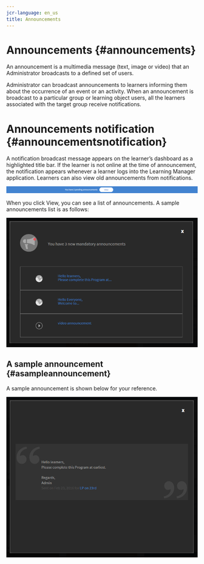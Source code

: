 ```yaml
---
jcr-language: en_us
title: Announcements
---
```



# Announcements {#announcements}

An announcement is a multimedia message (text, image or video) that an Administrator broadcasts to a defined set of users.

Administrator can broadcast announcements to learners informing them about the occurrence of an event or an activity.&nbsp;When an announcement is broadcast to a particular group or learning object users, all the learners associated with the target group receive notifications.

# Announcements notification {#announcementsnotification}

A notification broadcast message appears on the learner’s dashboard as a highlighted title bar. If the learner is not online at the time of announcement, the notification appears whenever a learner logs into the Learning Manager application. Learners can also view old announcements from notifications.

![](assets/pending-announcements.png)

When you click View, you can see a list of announcements. A sample announcements list is as follows:

![](assets/learner-announcements-list.png) 

## A sample announcement {#asampleannouncement}

A sample announcement is shown below for your reference.

![](assets/announcement-details.png)

